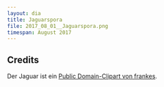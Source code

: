```yaml
---
layout: dia
title: Jaguarspora
file: 2017_08_01__Jaguarspora.png
timespan: August 2017
---
```


## Credits

Der Jaguar ist ein [Public Domain-Clipart von frankes](https://web.archive.org/web/20150909035451/https://openclipart.org/detail/167328/jaguar).
